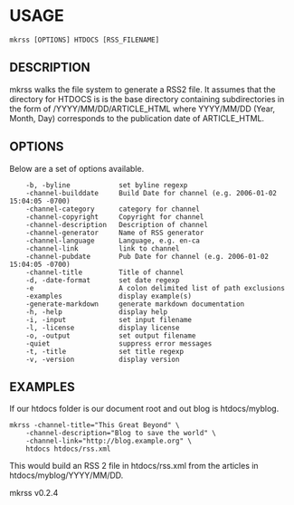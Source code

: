 
USAGE
=====

	mkrss [OPTIONS] HTDOCS [RSS_FILENAME]

DESCRIPTION
-----------


mkrss walks the file system to generate a RSS2 file. It assumes 
that the directory for HTDOCS is is the base directory containing 
subdirectories in the form of /YYYY/MM/DD/ARTICLE_HTML where 
YYYY/MM/DD (Year, Month, Day) corresponds to the publication date 
of ARTICLE_HTML.


OPTIONS
-------

Below are a set of options available.

```
    -b, -byline            set byline regexp
    -channel-builddate     Build Date for channel (e.g. 2006-01-02 15:04:05 -0700)
    -channel-category      category for channel
    -channel-copyright     Copyright for channel
    -channel-description   Description of channel
    -channel-generator     Name of RSS generator
    -channel-language      Language, e.g. en-ca
    -channel-link          link to channel
    -channel-pubdate       Pub Date for channel (e.g. 2006-01-02 15:04:05 -0700)
    -channel-title         Title of channel
    -d, -date-format       set date regexp
    -e                     A colon delimited list of path exclusions
    -examples              display example(s)
    -generate-markdown     generate markdown documentation
    -h, -help              display help
    -i, -input             set input filename
    -l, -license           display license
    -o, -output            set output filename
    -quiet                 suppress error messages
    -t, -title             set title regexp
    -v, -version           display version
```


EXAMPLES
--------


If our htdocs folder is our document root and out blog is
htdocs/myblog.

    mkrss -channel-title="This Great Beyond" \
        -channel-description="Blog to save the world" \
        -channel-link="http://blog.example.org" \
        htdocs htdocs/rss.xml

This would build an RSS 2 file in htdocs/rss.xml from the
articles in htdocs/myblog/YYYY/MM/DD.


mkrss v0.2.4
